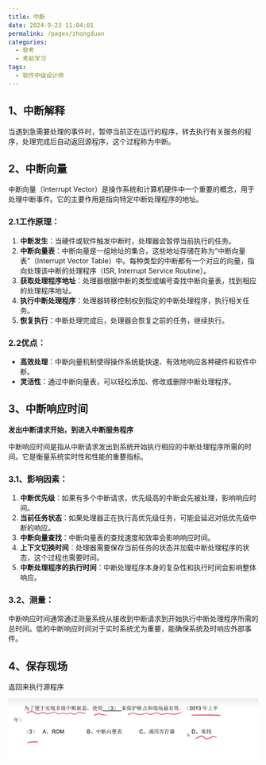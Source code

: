 ```yaml
---
title: 中断
date: 2024-9-23 11:04:01
permalink: /pages/zhongduan
categories: 
  - 软考
  - 考前学习
tags: 
  - 软件中级设计师
---
```


## 1、中断解释

当遇到急需要处理的事件时，暂停当前正在运行的程序，转去执行有关服务的程序，处理完成后自动返回源程序，这个过程称为中断。

## 2、中断向量

中断向量（Interrupt Vector）是操作系统和计算机硬件中一个重要的概念，用于处理中断事件。它的主要作用是指向特定中断处理程序的地址。

### 2.1工作原理：

1. **中断发生**：当硬件或软件触发中断时，处理器会暂停当前执行的任务。
2. **中断向量表**：中断向量是一组地址的集合，这些地址存储在称为“中断向量表”（Interrupt Vector Table）中。每种类型的中断都有一个对应的向量，指向处理该中断的处理程序（ISR, Interrupt Service Routine）。
3. **获取处理程序地址**：处理器根据中断的类型或编号查找中断向量表，找到相应的处理程序地址。
4. **执行中断处理程序**：处理器转移控制权到指定的中断处理程序，执行相关任务。
5. **恢复执行**：中断处理完成后，处理器会恢复之前的任务，继续执行。

### 2.2优点：

- **高效处理**：中断向量机制使得操作系统能快速、有效地响应各种硬件和软件中断。
- **灵活性**：通过中断向量表，可以轻松添加、修改或删除中断处理程序。

## 3、中断响应时间

**发出中断请求开始，到进入中断服务程序**



中断响应时间是指从中断请求发出到系统开始执行相应的中断处理程序所需的时间。它是衡量系统实时性和性能的重要指标。

### 3.1、影响因素：

1. **中断优先级**：如果有多个中断请求，优先级高的中断会先被处理，影响响应时间。
2. **当前任务状态**：如果处理器正在执行高优先级任务，可能会延迟对低优先级中断的响应。
3. **中断向量查找**：中断向量表的查找速度和效率会影响响应时间。
4. **上下文切换时间**：处理器需要保存当前任务的状态并加载中断处理程序的状态，这个过程也需要时间。
5. **中断处理程序的执行时间**：中断处理程序本身的复杂性和执行时间会影响整体响应。

### 3.2、测量：

中断响应时间通常通过测量系统从接收到中断请求到开始执行中断处理程序所需的总时间。低的中断响应时间对于实时系统尤为重要，能确保系统及时响应外部事件。

## 4、保存现场

返回来执行源程序

![image-20240923141417242](./assets/image-20240923141417242.png)